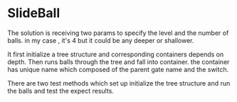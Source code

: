 # SlideBall

The solution is receiving two params to specify the level and the number of balls. in my case , it's 4 but it could be any deeper or shallower.

It first initialize a tree structure and corresponding containers depends on depth. Then runs balls through the tree and fall into container. the container has unique name which composed of the parent gate name and the switch.

There are two test methods which set up initialize the tree structure and run the balls and test the expect results.
